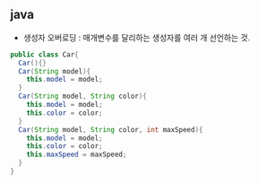 ## java
- 생성자 오버로딩 : 매개변수를 달리하는 생성자를 여러 개 선언하는 것.
``` java
public class Car{
  Car(){}
  Car(String model){
    this.model = model;
  }
  Car(String model, String color){
    this.model = model;
    this.color = color;
  }
  Car(String model, String color, int maxSpeed){
    this.model = model;
    this.color = color;
    this.maxSpeed = maxSpeed;
  }
}
```
